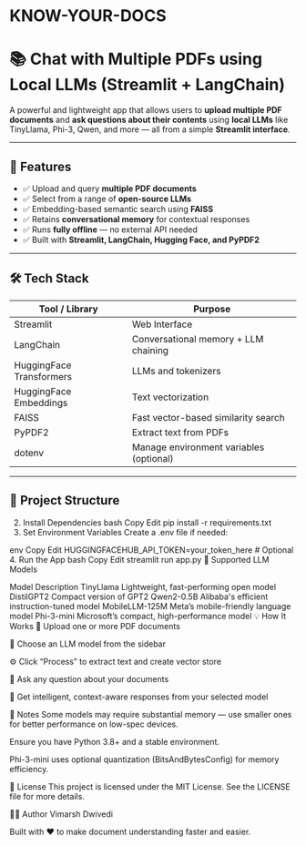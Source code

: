 # KNOW-YOUR-DOCS
# 📚 Chat with Multiple PDFs using Local LLMs (Streamlit + LangChain)

A powerful and lightweight app that allows users to **upload multiple PDF documents** and **ask questions about their contents** using **local LLMs** like TinyLlama, Phi-3, Qwen, and more — all from a simple **Streamlit interface**.

---

## 🚀 Features

- ✅ Upload and query **multiple PDF documents**
- ✅ Select from a range of **open-source LLMs**
- ✅ Embedding-based semantic search using **FAISS**
- ✅ Retains **conversational memory** for contextual responses
- ✅ Runs **fully offline** — no external API needed
- ✅ Built with **Streamlit, LangChain, Hugging Face, and PyPDF2**

---

## 🛠️ Tech Stack

| Tool / Library         | Purpose                                      |
|------------------------|----------------------------------------------|
| Streamlit              | Web Interface                                |
| LangChain              | Conversational memory + LLM chaining         |
| HuggingFace Transformers | LLMs and tokenizers                       |
| HuggingFace Embeddings | Text vectorization                           |
| FAISS                  | Fast vector-based similarity search          |
| PyPDF2                 | Extract text from PDFs                       |
| dotenv                 | Manage environment variables (optional)      |

---

## 📂 Project Structure

2. Install Dependencies
bash
Copy
Edit
pip install -r requirements.txt
3. Set Environment Variables
Create a .env file if needed:

env
Copy
Edit
HUGGINGFACEHUB_API_TOKEN=your_token_here  # Optional
4. Run the App
bash
Copy
Edit
streamlit run app.py
🤖 Supported LLM Models

Model	Description
TinyLlama	Lightweight, fast-performing open model
DistilGPT2	Compact version of GPT2
Qwen2-0.5B	Alibaba's efficient instruction-tuned model
MobileLLM-125M	Meta’s mobile-friendly language model
Phi-3-mini	Microsoft’s compact, high-performance model
💡 How It Works
📄 Upload one or more PDF documents

🤖 Choose an LLM model from the sidebar

⚙️ Click “Process” to extract text and create vector store

💬 Ask any question about your documents

🧠 Get intelligent, context-aware responses from your selected model

📌 Notes
Some models may require substantial memory — use smaller ones for better performance on low-spec devices.

Ensure you have Python 3.8+ and a stable environment.

Phi-3-mini uses optional quantization (BitsAndBytesConfig) for memory efficiency.

📜 License
This project is licensed under the MIT License. See the LICENSE file for more details.

🙋‍♂️ Author
Vimarsh Dwivedi



Built with ❤️ to make document understanding faster and easier.
